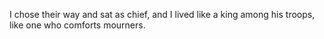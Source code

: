 I chose their way and sat as chief, and I lived like a king among his troops, like one who comforts mourners.

